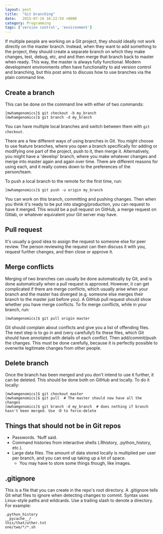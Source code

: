 ```yaml
---
layout: post
title:  "Git branching"
date:   2015-07-16 16:22:59 +0000
category: Programming
tags: ['version control', 'environment']
---
```


If multiple people are working on a Git project, they should ideally not work directly on the master branch. Instead, when they want to add something to the project, they should create a separate branch on which they make changes, test, debug, etc, and and then merge that branch back to master when ready. This way, the master is always fully functional. Modern development environments often have functionality to aid version control and branching, but this post aims to discuss how to use branches via the plain command line.

## Create a branch
This can be done on the command line with either of two commands:

    [mwhamgenomics]$ git checkout -b my_branch
    [mwhamgenomics]$ git branch -d my_branch

You can have multiple local branches and switch between them with `git checkout`.

There are a few different ways of using branches in Git. You might choose to use feature branches, where you open a branch specifically for adding or modifying one part of the project, push to it, then merge it. Alternatively, you might have a 'develop' branch, where you make whatever changes and merge into master again and again over time. There are different reasons for using each, and it really comes down to the preferences of the person/team.

To push a local branch to the remote for the first time, run:

    [mwhamgenomics]$ git push -u origin my_branch

You can work on this branch, committing and pushing changes. Then when you think it's ready to be put into staging/production, you can request to have it merged. This would be a pull request on GitHub, a merge request on Gitlab, or whatever equivalent your Git server may have.

## Pull request
It's usually a good idea to assign the request to someone else for peer review. The person reviewing the request can then discuss it with you, request further changes, and then close or approve it.

## Merge conflicts
Merging of two branches can usually be done automatically by Git, and is done automatically when a pull request is approved. However, it can get complicated if there are merge conflicts, which usually arise when your branch and the master has diverged (e.g. someone else merges their branch to the master just before you). A GitHub pull request should show whether you have merge conflicts. To fix merge conflicts, while in your branch, run:

    [mwhamgenomics]$ git pull origin master

Git should complain about conflicts and give you a list of offending files. The next step is to go in and (very carefully!) fix these files, which Git should have annotated with details of each conflict. Then add/commit/push the changes. This must be done carefully, because it is perfectly possible to overwrite legitimate changes from other people.

## Delete branch
Once the branch has been merged and you don't intend to use it further, it can be deleted. This should be done both on GitHub and locally. To do it locally:

    [mwhamgenomics]$ git checkout master
    [mwhamgenomics]$ git pull  # The master should now have all the changes
    [mwhamgenomics]$ git branch -d my_branch  # does nothing if branch hasn't been merged. Use -D to force-delete

## Things that should not be in Git repos

- Passwords. 'Nuff said.
- Command histories from interactive shells (.Rhistory, .python_history, etc.).
- Large data files. The amount of data stored locally is multiplied per user per branch, and you can end up taking up a lot of space.
  - You may have to store some things though, like images.

## .gitignore
This is a file that you can create in the repo's root directory. A .gitignore tells Git what files to ignore when detecting changes to commit. Syntax uses Linux-style paths and wildcards. Use a trailing slash to denote a directory. For example:

    .python_history
    __pycache__/
    this/that/other.txt
    one/two/*/*.sh
